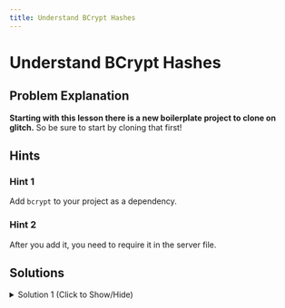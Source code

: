 ```yaml
---
title: Understand BCrypt Hashes
---
```

# Understand BCrypt Hashes

## Problem Explanation
**Starting with this lesson there is a new boilerplate project to clone on glitch.** So be sure to start by cloning that first!

## Hints

### Hint 1
Add `bcrypt` to your project as a dependency.

### Hint 2
After you add it, you need to require it in the server file.

## Solutions

<details><summary>Solution 1 (Click to Show/Hide)</summary>

- In the `package.json` file, click the `add package` button, search for `bcrypt`, and click it to add it to your project.
- Then, go in the `server.js` file, and require it by adding `const bcrypt = require('bcrypt');` near the top of the file by the rest of the dependencies.

**Note:** Be sure to submit the link to the **live demo** of your project.
</details>
